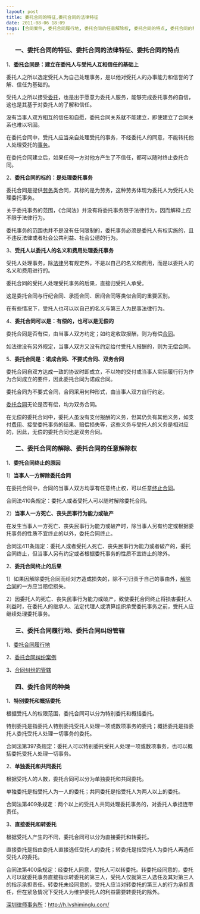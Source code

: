 ```yaml
---
layout: post
title: 委托合同的特征,委托合同的法律特征
date: 2011-08-06 18:09
tags: [合同案件, 委托合同履行地, 委托合同的任意解除权, 委托合同的特点, 委托合同的种类, 委托合同的解除, 委托合同纠纷管辖, 深圳合同纠纷律师]
---
```

<ol>
<h3>一、委托合同的特征、委托合同的法律特征、委托合同的特点</h3>
</ol>
1、<strong><a href="http://h.lvshiminglu.com/law/762.html" target="_blank">委托合同</a>是：建立在委托人与受托人互相信任的基础上</strong>

委托人之所以选定受托人为自己处理事务，是以他对受托人的办事能力和信誉的了解、信任为基础的。

受托人之所以接受<a href="http://h.lvshiminglu.com/law/683.html" target="_blank">委托</a>，也是出于愿意为委托人服务，能够完成委托事务的自信，这也是其基于对委托人的了解和信任。

没有当事人双方相互的信任和自愿，委托合同关系就不能建立，即使建立了合同关系也难以巩固。

在委托合同中，受托人应当亲自处理受托的事务，不经委托人的同意，不能转托他人处理受托的<a href="http://h.lvshiminglu.com/" target="_blank">事务</a>。

在委托合同建立后，如果任何一方对他方产生了不信任，都可以随时终止委托合同。

2、<strong>委托合同的标的：是处理委托事务</strong>

委托合同是提供<a href="http://h.lvshiminglu.com/law/tag/%E6%B7%B1%E5%9C%B3%E5%8A%B3%E5%8A%A1%E7%BA%A0%E7%BA%B7%E5%BE%8B%E5%B8%88" target="_blank">劳务</a>类合同，其标的是为劳务，这种劳务体现为委托人为受托人处理委托事务。

关于委托事务的范围，《合同法》并没有将委托事务限于法律行为，因而解释上应不限于法律行为。

委托事务的范围也并不是没有任何限制的，委托事务必须是委托人有权实施的，且不违反法律或者社会公共利益、社会公德的行为。

3、<strong>受托人以委托人的名义和费用处理委托事务</strong>

受托人处理事务，除<a href="http://h.lvshiminglu.com/law/category/counsel" target="_blank">法律</a>另有规定外，不是以自己的名义和费用，而是以委托人的名义和费用进行的。

委托合同的受托人处理受托事务的后果，直接归受托人承受。

这是委托合同与行纪合同、承揽合同、居间合同等类似合同的重要区别。

在有些情况下，受托人也可以以自己的名义与第三人为民事法律行为。

4、<strong>委托合同可以是：有偿的，也可以是无偿的</strong>

委托合同是否有偿，由当事人双方约定；如约定收取报酬，则为有偿<a href="http://h.lvshiminglu.com/law/category/contract" target="_blank">合同</a>。

如法律没有另外规定，当事人双方又没有约定给付受托人报酬的，则为无偿合同。

5、<strong>委托合同是：诺成合同、不要式合同、双务合同</strong>

委托合同自双方达成一致的协议时即成立，不以物的交付或当事人实际履行行为作为合同成立的要件，因此委托合同为诺成合同。

委托合同为不要式合同，合同采用何种形式，由当事人双方自行约定。

<a href="http://h.lvshiminglu.com/law/762.html" target="_blank">委托合同</a>无论是否有偿，均为双务合同。

在无偿的委托合同中，委托人虽没有支付报酬的义务，但其仍负有其他义务，如支付<a href="http://h.lvshiminglu.com/law/328.html" target="_blank">费用</a>、接受委托事务的结果、赔偿损失等，这些义务与受托人的义务是相对应的，因此，无偿的委托合同也是双务合同。
<ol>
<h3>二、委托合同的解除、委托合同的任意解除权</h3>
</ol>
1、<strong>委托合同终止的原因</strong>

1）<strong>当事人一方解除委托合同</strong>

在委托合同中，合同的当事人双方均享有任意终止权，可以任意<a href="http://h.lvshiminglu.com/law/tag/%E5%90%88%E5%90%8C%E8%A7%A3%E9%99%A4%E5%90%88%E5%90%8C%E7%BB%88%E6%AD%A2" target="_blank">终止合同</a>。

合同法410条规定：委托人或者受托人可以随时解除委托合同。

2）<strong>当事人一方死亡、丧失民事行为能力或破产</strong>

在发生当事人一方死亡、丧失民事行为能力或破产时，除当事人另有约定或根据委托事务的性质不宜终止的以外，委托合同终止。

合同法411条规定：委托人或者受托人死亡、丧失民事行为能力或者破产的，委托合同终止，但当事人另有约定或者根据委托事务的性质不宜终止的除外。

2、<strong>委托合同终止的后果</strong>

1）如果因解除委托合同而给对方造成损失的，除不可归责于自己的事由外，<a href="http://h.lvshiminglu.com/law/tag/%E5%90%88%E5%90%8C%E8%A7%A3%E9%99%A4%E5%90%88%E5%90%8C%E7%BB%88%E6%AD%A2" target="_blank">解除合同</a>的一方应当赔偿损失。

2）因委托人的死亡、丧失民事行为能力或破产，致使委托合同终止将损害委托人利益时，在委托人的继承人、法定代理人或清算组织承受委托事务之前，受托人应继续处理委托事务。
<ol>
<h3>三、委托合同履行地、委托合同纠纷管辖</h3>
</ol>
1、<a href="http://www.lvshi100.net/news.php?NewsID=12415" target="_blank">委托合同履行地</a>

2、<a href="http://zhidao.baidu.com/q?ct=17&amp;pn=0&amp;tn=ikaslist&amp;rn=10&amp;word=%CE%AF%CD%D0%BA%CF%CD%AC%BE%C0%B7%D7" target="_blank">委托合同纠纷案例</a>

3、<a href="http://h.lvshiminglu.com/law/686.html" target="_blank">合同纠纷的管辖</a>
<ol>
<h3>四、委托合同的种类</h3>
</ol>
1、<strong>特别委托和概括委托</strong>

根据受托人的权限范围，委托合同可以分为特别委托和概括委托。

特别委托是指委托人特别委托受托人处理一项或数项事务的委托；概括委托是指委托人委托受托人处理一切事务的委托。

合同法第397条规定：委托人可以特别委托受托人处理一项或数项事务，也可以概括委托受托人处理一切事务。

2、<strong>单独委托和共同委托</strong>

根据受托人的人数，委托合同可以分为单独委托和共同委托。

单独委托是指受托人为一人的委托；共同委托是指受托人为两人以上的委托。

合同法第409条规定：两个以上的受托人共同处理委托事务的，对委托人承担连带责任。

3、<strong>直接委托和转委托</strong>

根据受托人产生的不同，委托合同可以分为直接委托和转委托。

直接委托是指由委托人直接选任受托人的委托；转委托是指受托人为委托人再选任受托人的委托。

合同法第400条规定：经委托人同意，受托人可以转委托。转委托经同意的，委托人可以就委托事务直接指示转委托的第三人，受托人仅就第三人选任及其对第三人的指示承担责任。转委托未经同意的，受托人应当对转委托的第三人的行为承担责任，但在紧急情况下受托人为维护委托人的利益需要转委托的除外。

<a href="http://h.lvshiminglu.com/">深圳律师事务所</a>：<a href="http://h.lvshiminglu.com/">http://h.lvshiminglu.com/</a>

